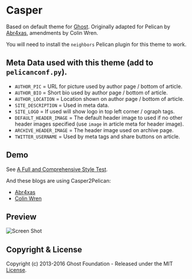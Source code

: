 # Casper

Based on default theme for [Ghost](http://github.com/tryghost/ghost/).
Originally adapted for Pelican by [Abr4xas](http://github.com/abr4xas/), amendments by Colin Wren.

You will need to install the `neighbors` Pelican plugin for this theme to work.

## Meta Data used with this theme (add to `pelicanconf.py`).
* `AUTHOR_PIC` = URL for picture used by author page / bottom of article.
* `AUTHOR_BIO` = Short bio used by author page / bottom of article.
* `AUTHOR_LOCATION` = Location shown on author page / bottom of article.
* `SITE_DESCRIPTION` = Used in meta data.
* `SITE_LOGO` = If used will show logo in top left corner / ograph tags.
* `DEFAULT_HEADER_IMAGE` = The default header image to used if no other header images specified (use `image` in article meta for header image).
* `ARCHIVE_HEADER_IMAGE` = The header image used on archive page.
* `TWITTER_USERNAME` = Used by meta tags and share buttons on article.

## Demo

See [A Full and Comprehensive Style Test](http://jpneira.net/completa-y-exhaustiva-prueba-de-estilo.html).

And these blogs are using Casper2Pelican:
* [Abr4xas](http://blog.abr4xas.org)
* [Colin Wren](http://colinwren.is/awesome)

## Preview
![Screen Shot](screenshot.jpeg)

## Copyright & License

Copyright (c) 2013-2016 Ghost Foundation - Released under the MIT [License](LICENSE).
